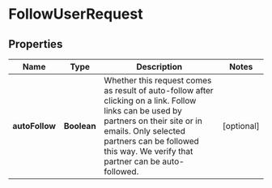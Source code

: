 

# FollowUserRequest

## Properties

Name | Type | Description | Notes
------------ | ------------- | ------------- | -------------
**autoFollow** | **Boolean** | Whether this request comes as result of auto-follow after clicking on a link. Follow links can be used by partners on their site or in emails. Only selected partners can be followed this way. We verify that partner can be auto-followed. |  [optional]




